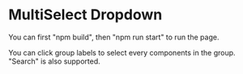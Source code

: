 # MultiSelect Dropdown

You can first "npm build", then "npm run start" to run the page.

You can click group labels to select every components in the group. "Search" is also supported.